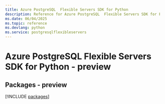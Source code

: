 ```yaml
---
title: Azure PostgreSQL  Flexible Servers SDK for Python
description: Reference for Azure PostgreSQL  Flexible Servers SDK for Python
ms.date: 06/04/2025
ms.topic: reference
ms.devlang: python
ms.service: postgresqlflexibleservers
---
```

# Azure PostgreSQL  Flexible Servers SDK for Python - preview
## Packages - preview
[!INCLUDE [packages](postgresql--flexible-servers-index.md)]